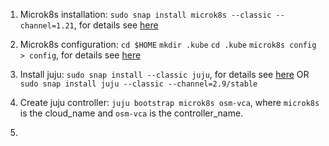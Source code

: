 1. Microk8s installation: `sudo snap install microk8s --classic --channel=1.21`, for details see [here](https://microk8s.io/docs)

2. Microk8s configuration: `cd $HOME` `mkdir .kube` `cd .kube` `microk8s config > config`, for details see [here](https://microk8s.io/docs/working-with-kubectl)

3. Install juju: `sudo snap install --classic juju`, for details see [here](https://juju.is/docs/olm/other-clusters) OR `sudo snap install juju --classic --channel=2.9/stable`

4. Create juju controller: `juju bootstrap microk8s osm-vca`, where `microk8s` is the cloud_name and `osm-vca` is the controller_name.

5. 
